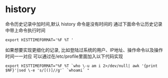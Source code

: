 # history

命令历史记录中加时间,默认 history 命令是没有时间的
通过下面命令让历史记录中带上命令执行时间

```shell
export HISTTIMEFORMAT='%F %T '
```

如果想要实现更细化的记录, 比如登陆过系统的用户、IP地址、操作命令以及操作时间一一对应
可以通过在/etc/profile里面加入以下代码实现

```shell
export HISTTIMEFORMAT="%F %T `who \-u am i 2>/dev/null| awk '{print $NF}'|sed \-e 's/[()]//g'` `whoami` "
```
